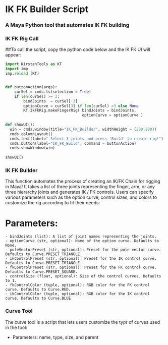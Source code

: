 # IK FK Builder Script

### A Maya Python tool that automates IK FK building


### IK FK Rig Call
##To call the script, copy the python code below and the IK FK UI will appear:
``` python
import KirstenTools as KT
import imp
imp.reload (KT)


def buttonAction(args):
    curSel = cmds.ls(selection = True)
    if len(curSel) >= 3:
        bindJoints  = curSel[:3]
        optionCurve = curSel[3] if len(curSel) >3 else None
        KT.IkFkRig.makeFingerRig( bindJoints = bindJoints, 
                                  optionCurve = optionCurve )
                                  
def showUI():
  win = cmds.window(title="IK_FK_Builder", widthHeight = (200,200))
  cmds.columnLayout()
  cmds.text(label=" Select 3 joints and press 'Build' to create rig!")
  cmds.button(label="IK_FK_Build", command = buttonAction)
  cmds.showWindow(win)
  
showUI()

```

### IK FK Builder
This function automates the process of creating an IK/FK Chain for rigging in Maya! It takes a list of three joints
representing the finger, arm, or any three hierarchy joints and generates IK / FK controls. Users can specify various parameters
such as the option curve, control sizes, and colors to customize the rig according to fit their needs:
# Parameters:
    - bindJoints (list): A list of joint names representing the joints.
    - optionCurve (str, optional): Name of the option curve. Defaults to None.
    - poleVectorPreset (str, optional): Preset for the pole vector curve. Defaults to Curve.PRESET_TRIANGLE.
    - ikControlPreset (str, optional): Preset for the IK control curve. Defaults to Curve.PRESET_TRIANGLE.
    - fkControlPreset (str, optional): Preset for the FK control curve. Defaults to Curve.PRESET_SQUARE.
    - controlSize (float, optional): Size of the control curves. Defaults to 1.
    - fkControlColor (tuple, optional): RGB color for the FK control curve. Defaults to Curve.RED.
    - ikControlColor (tuple, optional): RGB color for the IK control curve. Defaults to Curve.BLUE

### Curve Tool
The curve tool is a script that lets users customize the typr of curves used in the tool: 
  - Parameters: name, type, size, and parent

